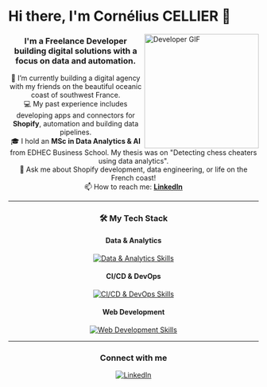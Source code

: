 <h1>Hi there, I'm Cornélius CELLIER 👋</h1>

<a href="https://www.linkedin.com/in/cornelius-cellier/">
  <img align="right" alt="Developer GIF" src="https://media.giphy.com/media/v1.Y2lkPTc5MGI3NjExeTZxemVoOTZkbHIzMGd1ZmNzN3Zpbjk3N2o5dmhkZ2FzbnR2dmh4YiZlcD12MV9naWZzX3NlYXJjaCZjdD1n/3og0IDoDo2TeidxKbm/giphy.gif" width="230px"/>
</a>

<div align="center">

  <h3>I'm a Freelance Developer building digital solutions with a focus on data and automation.</h3>

  <p>
    🔭 I’m currently building a digital agency with my friends on the beautiful oceanic coast of southwest France.
    <br />
    💻 My past experience includes developing apps and connectors for <b>Shopify</b>, automation and building data pipelines.
    <br />
    🎓 I hold an <b>MSc in Data Analytics & AI</b> from EDHEC Business School. My thesis was on "Detecting chess cheaters using data analytics".
    <br />
    💬 Ask me about Shopify development, data engineering, or life on the French coast!
    <br />
    📫 How to reach me: <b><a href="https://www.linkedin.com/in/cornelius-cellier/">LinkedIn</a></b>
  </p>

  <hr />

  <h3>🛠️ My Tech Stack</h3>

  <h4>Data & Analytics</h4>
  <a href="https://skillicons.dev">
    <img alt="Data & Analytics Skills" src="https://skillicons.dev/icons?i=python,postgres,aws,gcp,snowflake,powerbi,tableau,dbt,airflow,spark,pandas,pyspark,scikitlearn&theme=dark" />
  </a>

  <h4>CI/CD & DevOps</h4>
  <a href="https://skillicons.dev">
    <img alt="CI/CD & DevOps Skills" src="https://skillicons.dev/icons?i=git,docker&theme=dark" />
  </a>

  <h4>Web Development</h4>
  <a href="https://skillicons.dev">
    <img alt="Web Development Skills" src="https://skillicons.dev/icons?i=flask,js,react,nextjs,webflow,shopify,tailwind&theme=dark" />
  </a>

  <hr />

  <h3>Connect with me</h3>

  <a href="https://www.linkedin.com/in/cornelius-cellier/">
    <img alt="LinkedIn" src="https://go-skill-icons.vercel.app/api/icons?i=linkedin" />
  </a>

</div>
